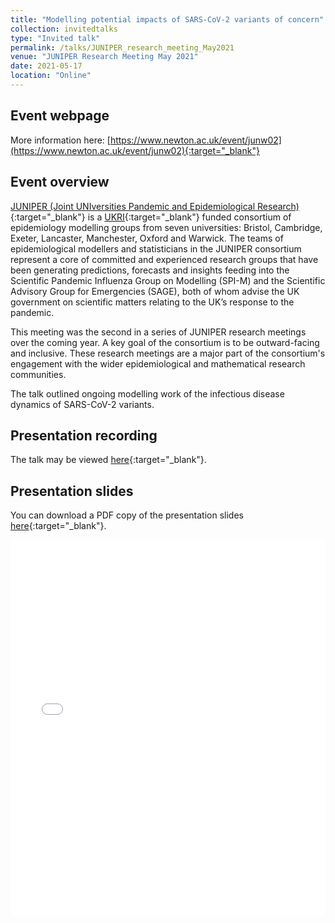 ```yaml
---
title: "Modelling potential impacts of SARS-CoV-2 variants of concern"
collection: invitedtalks
type: "Invited talk"
permalink: /talks/JUNIPER_research_meeting_May2021
venue: "JUNIPER Research Meeting May 2021"
date: 2021-05-17
location: "Online"
---
```


[JUNIPER_link]: https://maths.org/juniper/
[UKRI_link]: https://www.ukri.org/
[talk_link]: https://youtu.be/yd8bKGHYzMI?t=2050

## Event webpage

More information here: [https://www.newton.ac.uk/event/junw02](https://www.newton.ac.uk/event/junw02){:target="_blank"}

## Event overview

[JUNIPER (Joint UNIversities Pandemic and Epidemiological Research)][JUNIPER_link]{:target="_blank"} is a [UKRI][UKRI_link]{:target="_blank"} funded consortium of epidemiology modelling groups from seven universities: Bristol, Cambridge, Exeter, Lancaster, Manchester, Oxford and Warwick. The teams of epidemiological modellers and statisticians in the JUNIPER consortium represent a core of committed and experienced research groups that have been generating predictions, forecasts and insights feeding into the Scientific Pandemic Influenza Group on Modelling (SPI-M) and the Scientific Advisory Group for Emergencies (SAGE), both of whom advise the UK government on scientific matters relating to the UK’s response to the pandemic.

This meeting was the second in a series of JUNIPER research meetings over the coming year. A key goal of the consortium is to be outward-facing and inclusive. These research meetings are a major part of the consortium's engagement with the wider epidemiological and mathematical research communities.

The talk outlined ongoing modelling work of the infectious disease dynamics of SARS-CoV-2 variants.

## Presentation recording
The talk may be viewed [here][talk_link]{:target="_blank"}.

## Presentation slides
You can download a PDF copy of the presentation slides [here](/files/TalkSlides/JUNIPER_research_meeting_May2021_VOC_modelling.pdf){:target="_blank"}.
<iframe src="/files/TalkSlides/JUNIPER_research_meeting_May2021_VOC_modelling.pdf" width="100%" height="600" frameborder="no" border="0" marginwidth="0" marginheight="0"></iframe>
